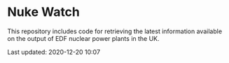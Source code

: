 # Nuke Watch

This repository includes code for retrieving the latest information available on the output of EDF nuclear power plants in the UK.

Last updated: 2020-12-20 10:07